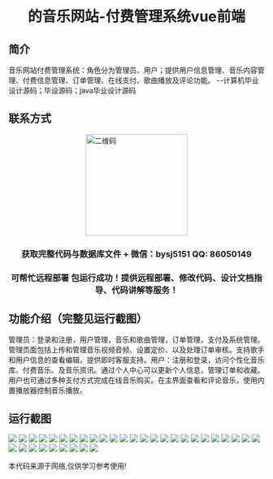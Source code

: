 <p><h1 align="center">的音乐网站-付费管理系统vue前端</h1></p>

## 简介
音乐网站付费管理系统：角色分为管理员、用户；提供用户信息管理、音乐内容管理、付费信息管理、订单管理、在线支付、歌曲播放及评论功能。    --计算机毕业设计源码；毕设源码；java毕业设计源码


## 联系方式
<img src="https://bs-1329754181.cos.ap-shanghai.myqcloud.com/wx.jpg" alt="二维码" style="display: block; margin: 0 auto;" width="200px">
<p><h3 align="center">获取完整代码与数据库文件 + 微信：bysj5151 QQ: 86050149</h3></p>
<p><h3 align="center">可帮忙远程部署 包运行成功！提供远程部署、修改代码、设计文档指导、代码讲解等服务！</h3></p>

## 功能介绍（完整见运行截图）
管理员：登录和注册，用户管理，音乐和歌曲管理，订单管理，支付及系统管理。管理页面包括上传和管理音乐视频音频、设置定价、以及处理订单审核。支持歌手和用户信息的查看编辑，提供即时客服支持。用户：注册和登录，访问个性化音乐库、付费音乐、及音乐资讯。通过个人中心可以更新个人信息，管理订单和收藏。用户也可通过多种支付方式完成在线音乐购买。在主界面查看和评论音乐，使用内置播放器控制音乐播放。


## 运行截图
![](https://bs-1329754181.cos.ap-shanghai.myqcloud.com/ssm/MusicWebsitePaymentManagementSystem/img/001.jpg)
![](https://bs-1329754181.cos.ap-shanghai.myqcloud.com/ssm/MusicWebsitePaymentManagementSystem/img/002.jpg)
![](https://bs-1329754181.cos.ap-shanghai.myqcloud.com/ssm/MusicWebsitePaymentManagementSystem/img/003.jpg)
![](https://bs-1329754181.cos.ap-shanghai.myqcloud.com/ssm/MusicWebsitePaymentManagementSystem/img/004.jpg)
![](https://bs-1329754181.cos.ap-shanghai.myqcloud.com/ssm/MusicWebsitePaymentManagementSystem/img/005.jpg)
![](https://bs-1329754181.cos.ap-shanghai.myqcloud.com/ssm/MusicWebsitePaymentManagementSystem/img/006.jpg)
![](https://bs-1329754181.cos.ap-shanghai.myqcloud.com/ssm/MusicWebsitePaymentManagementSystem/img/007.jpg)
![](https://bs-1329754181.cos.ap-shanghai.myqcloud.com/ssm/MusicWebsitePaymentManagementSystem/img/008.jpg)
![](https://bs-1329754181.cos.ap-shanghai.myqcloud.com/ssm/MusicWebsitePaymentManagementSystem/img/009.jpg)
![](https://bs-1329754181.cos.ap-shanghai.myqcloud.com/ssm/MusicWebsitePaymentManagementSystem/img/010.jpg)
![](https://bs-1329754181.cos.ap-shanghai.myqcloud.com/ssm/MusicWebsitePaymentManagementSystem/img/011.jpg)
![](https://bs-1329754181.cos.ap-shanghai.myqcloud.com/ssm/MusicWebsitePaymentManagementSystem/img/012.jpg)
![](https://bs-1329754181.cos.ap-shanghai.myqcloud.com/ssm/MusicWebsitePaymentManagementSystem/img/013.jpg)
![](https://bs-1329754181.cos.ap-shanghai.myqcloud.com/ssm/MusicWebsitePaymentManagementSystem/img/014.jpg)
![](https://bs-1329754181.cos.ap-shanghai.myqcloud.com/ssm/MusicWebsitePaymentManagementSystem/img/015.jpg)
![](https://bs-1329754181.cos.ap-shanghai.myqcloud.com/ssm/MusicWebsitePaymentManagementSystem/img/016.jpg)
![](https://bs-1329754181.cos.ap-shanghai.myqcloud.com/ssm/MusicWebsitePaymentManagementSystem/img/017.jpg)
![](https://bs-1329754181.cos.ap-shanghai.myqcloud.com/ssm/MusicWebsitePaymentManagementSystem/img/018.jpg)
![](https://bs-1329754181.cos.ap-shanghai.myqcloud.com/ssm/MusicWebsitePaymentManagementSystem/img/019.jpg)
![](https://bs-1329754181.cos.ap-shanghai.myqcloud.com/ssm/MusicWebsitePaymentManagementSystem/img/020.jpg)
![](https://bs-1329754181.cos.ap-shanghai.myqcloud.com/ssm/MusicWebsitePaymentManagementSystem/img/021.jpg)
![](https://bs-1329754181.cos.ap-shanghai.myqcloud.com/ssm/MusicWebsitePaymentManagementSystem/img/022.jpg)
![](https://bs-1329754181.cos.ap-shanghai.myqcloud.com/ssm/MusicWebsitePaymentManagementSystem/img/023.jpg)
![](https://bs-1329754181.cos.ap-shanghai.myqcloud.com/ssm/MusicWebsitePaymentManagementSystem/img/024.jpg)
![](https://bs-1329754181.cos.ap-shanghai.myqcloud.com/ssm/MusicWebsitePaymentManagementSystem/img/025.jpg)
![](https://bs-1329754181.cos.ap-shanghai.myqcloud.com/ssm/MusicWebsitePaymentManagementSystem/img/026.jpg)
![](https://bs-1329754181.cos.ap-shanghai.myqcloud.com/ssm/MusicWebsitePaymentManagementSystem/img/027.jpg)
![](https://bs-1329754181.cos.ap-shanghai.myqcloud.com/ssm/MusicWebsitePaymentManagementSystem/img/028.jpg)
![](https://bs-1329754181.cos.ap-shanghai.myqcloud.com/ssm/MusicWebsitePaymentManagementSystem/img/029.jpg)
![](https://bs-1329754181.cos.ap-shanghai.myqcloud.com/ssm/MusicWebsitePaymentManagementSystem/img/030.jpg)
![](https://bs-1329754181.cos.ap-shanghai.myqcloud.com/ssm/MusicWebsitePaymentManagementSystem/img/031.jpg)
![](https://bs-1329754181.cos.ap-shanghai.myqcloud.com/ssm/MusicWebsitePaymentManagementSystem/img/032.jpg)
![](https://bs-1329754181.cos.ap-shanghai.myqcloud.com/ssm/MusicWebsitePaymentManagementSystem/img/033.jpg)
![](https://bs-1329754181.cos.ap-shanghai.myqcloud.com/ssm/MusicWebsitePaymentManagementSystem/img/034.jpg)

<p>本代码来源于网络,仅供学习参考使用!</p>
